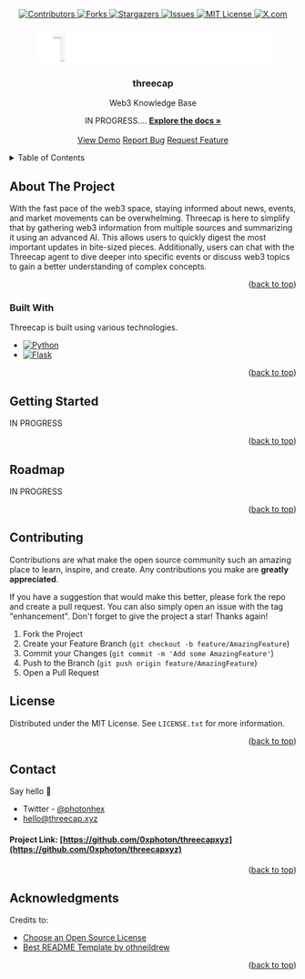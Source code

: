 <!-- TOP OF THE PAGE -->
<a id="readme-top"></a>


<!-- PROJECT SHIELDS -->
<!--
*** I'm using markdown "reference style" links for readability.
*** Reference links are enclosed in brackets [ ] instead of parentheses ( ).
*** See the bottom of this document for the declaration of the reference variables
*** for contributors-url, forks-url, etc. This is an optional, concise syntax you may use.
*** https://www.markdownguide.org/basic-syntax/#reference-style-links
-->
<div align="center">
  <a href="https://github.com/0xphoton/threecapxyz/graphs/contributors">
    <img src="https://img.shields.io/github/contributors/0xphoton/threecapxyz.svg?style=for-the-badge" alt="Contributors">
  </a>
  <a href="https://github.com/0xphoton/threecapxyz/network/members">
    <img src="https://img.shields.io/github/forks/0xphoton/threecapxyz.svg?style=for-the-badge" alt="Forks">
  </a>
  <a href="https://github.com/0xphoton/threecapxyz/stargazers">
    <img src="https://img.shields.io/github/stars/0xphoton/threecapxyz.svg?style=for-the-badge" alt="Stargazers">
  </a>
  <a href="https://github.com/0xphoton/threecapxyz/issues">
    <img src="https://img.shields.io/github/issues/0xphoton/threecapxyz.svg?style=for-the-badge" alt="Issues">
  </a>
  <a href="https://github.com/0xphoton/threecapxyz/blob/master/LICENSE.txt">
    <img src="https://img.shields.io/github/license/0xphoton/threecapxyz.svg?style=for-the-badge" alt="MIT License">
  </a>
  <a href="https://x.com/threecapxyz">
    <img src="https://img.shields.io/badge/X.COM-1DA1F2?style=for-the-badge&logo=x&logoColor=black]" alt="X.com">
  </a>
</div>


<!-- PROJECT LOGO -->
<br />
<div align="center">
  <a href="https://github.com/0xphoton/threecapxyz">
  <picture>
    <source media="(prefers-color-scheme: dark)" srcset="assets/threecap-text-logo-combined-dark.svg">
    <source media="(prefers-color-scheme: light)" srcset="assets/threecap-text-logo-combined-light.svg">
    <img width="auto" height="60" alt="Shows a black logo in light color mode and a white one in dark color mode." src="assets/threecap-text-logo-combined-dark.svg">
  </picture>
  </a>

  <h3 align="center">threecap</h3>
  <p align="center">Web3 Knowledge Base</p>
  <p align="center">
    <a>IN PROGRESS....</a>
    <a href="https://github.com/0xphoton/threecapxyz"><strong>Explore the docs »</strong></a>
    <br />
    <br />
    <a href="https://github.com/0xphoton/threecapxyz">View Demo</a>
    <a href="https://github.com/0xphoton/threecapxyz/issues/new?labels=bug&template=bug-report---.md">Report Bug</a>
    <a href="https://github.com/0xphoton/threecapxyz/issues/new?labels=enhancement&template=feature-request---.md">Request Feature</a>
  </p>
</div>



<!-- TABLE OF CONTENTS -->
<details>
  <summary>Table of Contents</summary>
  <ol>
    <li>
      <a href="#about-the-project">About The Project</a>
      <ul>
        <li><a href="#built-with">Built With</a></li>
      </ul>
    </li>
    <li>
      <a href="#getting-started">Getting Started</a>
      <ul>
        <li><a href="#prerequisites">Prerequisites</a></li>
        <li><a href="#installation">Installation</a></li>
      </ul>
    </li>
    <li><a href="#usage">Usage</a></li>
    <li><a href="#roadmap">Roadmap</a></li>
    <li><a href="#contributing">Contributing</a></li>
    <li><a href="#license">License</a></li>
    <li><a href="#contact">Contact</a></li>
    <li><a href="#acknowledgments">Acknowledgments</a></li>
  </ol>
</details>



<!-- ABOUT THE PROJECT -->
## About The Project



With the fast pace of the web3 space, staying informed about news, events, and market movements can be overwhelming. Threecap is here to simplify that by gathering web3 information from multiple sources and summarizing it using an advanced AI. This allows users to quickly digest the most important updates in bite-sized pieces. Additionally, users can chat with the Threecap agent to dive deeper into specific events or discuss web3 topics to gain a better understanding of complex concepts.

<p align="right">(<a href="#readme-top">back to top</a>)</p>



### Built With

Threecap is built using various technologies.

* [![Python][python.py]][python-url]
* [![Flask][flask.py]][flask-url]

<p align="right">(<a href="#readme-top">back to top</a>)</p>



<!-- GETTING STARTED -->
## Getting Started

IN PROGRESS

<p align="right">(<a href="#readme-top">back to top</a>)</p>



<!-- ROADMAP -->
## Roadmap

IN PROGRESS

<p align="right">(<a href="#readme-top">back to top</a>)</p>



<!-- CONTRIBUTING -->
## Contributing

Contributions are what make the open source community such an amazing place to learn, inspire, and create. Any contributions you make are **greatly appreciated**.

If you have a suggestion that would make this better, please fork the repo and create a pull request. You can also simply open an issue with the tag "enhancement".
Don't forget to give the project a star! Thanks again!

1. Fork the Project
2. Create your Feature Branch (`git checkout -b feature/AmazingFeature`)
3. Commit your Changes (`git commit -m 'Add some AmazingFeature'`)
4. Push to the Branch (`git push origin feature/AmazingFeature`)
5. Open a Pull Request


<!-- LICENSE -->
## License

Distributed under the MIT License. See `LICENSE.txt` for more information.

<p align="right">(<a href="#readme-top">back to top</a>)</p>



<!-- CONTACT -->
## Contact

Say hello 👋
- Twitter - [@photonhex](https://x.com/photonhex) 
- hello@threecap.xyz

#### Project Link: [https://github.com/0xphoton/threecapxyz](https://github.com/0xphoton/threecapxyz)

<p align="right">(<a href="#readme-top">back to top</a>)</p>



<!-- ACKNOWLEDGMENTS -->
## Acknowledgments

Credits to:

* [Choose an Open Source License](https://choosealicense.com)
* [Best README Template by othneildrew ](https://github.com/othneildrew/Best-README-Template/)


<p align="right">(<a href="#readme-top">back to top</a>)</p>



<!-- MARKDOWN LINKS & IMAGES -->
<!-- https://www.markdownguide.org/basic-syntax/#reference-style-links -->
[contributors-shield]: https://img.shields.io/github/contributors/0xphoton/threecapxyz.svg?style=for-the-badge
[contributors-url]: https://github.com/0xphoton/threecapxyz/graphs/contributors
[forks-shield]: https://img.shields.io/github/forks/0xphoton/threecapxyz.svg?style=for-the-badge
[forks-url]: https://github.com/0xphoton/threecapxyz/network/members
[stars-shield]: https://img.shields.io/github/stars/0xphoton/threecapxyz.svg?style=for-the-badge
[stars-url]: https://github.com/0xphoton/threecapxyz/stargazers
[issues-shield]: https://img.shields.io/github/issues/0xphoton/threecapxyz.svg?style=for-the-badge
[issues-url]: https://github.com/0xphoton/threecapxyz/issues
[license-shield]: https://img.shields.io/github/license/0xphoton/threecapxyz.svg?style=for-the-badge
[license-url]: https://github.com/0xphoton/threecapxyz/blob/master/LICENSE.txt
[twitter-shield]: https://img.shields.io/badge/X.COM-1DA1F2?style=for-the-badge&logo=x&logoColor=black
[twitter-url]: https://x.com/threecapxyz
[product-screenshot]: images/screenshot.png
[python.py]: https://img.shields.io/badge/Python-14354C?style=for-the-badge&logo=python&logoColor=white
[python-url]: https://python.org
[flask.py]: https://img.shields.io/badge/Flask-000000?style=for-the-badge&logo=flask&logoColor=white
[flask-url]: https://flask.palletsprojects.com/
